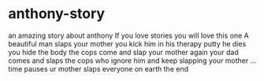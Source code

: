 # anthony-story
an amazing story about anthony
If you love stories
you will love this one
A beautiful man slaps your mother
you kick him in his therapy putty
he dies
you hide the body
the cops come and slap your mother again
your dad comes and slaps the cops who ignore him and keep slapping your mother
...
time pauses
ur mother slaps everyone on earth
the end
